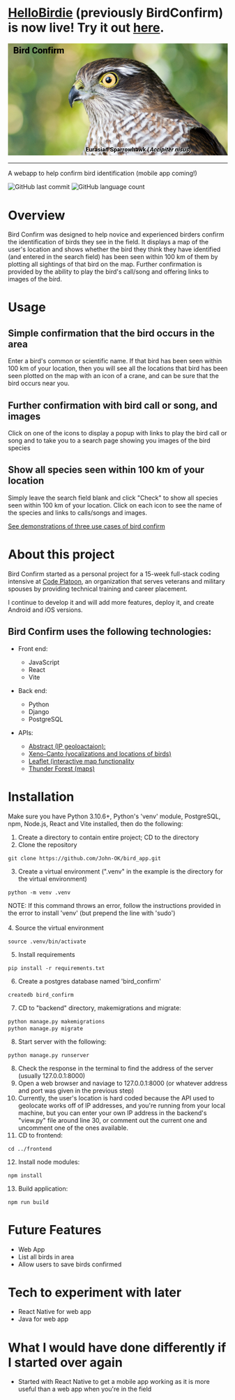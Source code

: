 # [HelloBirdie](https://hellobirdie.2masterlight.site/) (previously BirdConfirm) is now live! Try it out [here](https://hellobirdie.2masterlight.site/).

![Bird Confirm Banner](https://github.com/John-OK/bird_app/blob/master/github_assets/Eurasian_Sparrowhawk.jpg)
- - -
A webapp to help confirm bird identification (mobile app coming!)

![GitHub last commit](https://img.shields.io/github/last-commit/John-OK/bird_app?style=plastic) ![GitHub language count](https://img.shields.io/github/languages/count/John-OK/bird_app)

# Overview

Bird Confirm was designed to help novice and experienced birders confirm the identification of birds they see in the field. It displays a map of the user's location and shows whether the bird they think they have identified (and entered in the search field) has been seen within 100 km of them by plotting all sightings of that bird on the map. Further confirmation is provided by the ability to play the bird's call/song and offering links to images of the bird.

# Usage

## Simple confirmation that the bird occurs in the area
Enter a bird's common or scientific name. If that bird has been seen within 100 km of your location, then you will see all the locations that bird has been seen plotted on the map with an icon of a crane, and can be sure that the bird occurs near you.

## Further confirmation with bird call or song, and images
Click on one of the icons to display a popup with links to play the bird call or song and to take you to a search page showing you images of the bird species

## Show all species seen within 100 km of your location
Simply leave the search field blank and click "Check" to show all species seen within 100 km of your location. Click on each icon to see the name of the species and links to calls/songs and images.

[See demonstrations of three use cases of bird confirm](https://github.com/John-OK/bird_app/blob/master/DEMO.md)

# About this project
Bird Confirm started as a personal project for a 15-week full-stack coding intensive at [Code Platoon](https://www.codeplatoon.org/), an organization that serves veterans and military spouses by providing technical training and career placement.

I continue to develop it and will add more features, deploy it, and create Android and iOS versions.

## Bird Confirm uses the following technologies:
- Front end:
   - JavaScript
   - React
   - Vite

- Back end:
   - Python
   - Django
   - PostgreSQL

- APIs:
   - [Abstract (IP geoloactaion):](https://www.abstractapi.com/api/ip-geolocation-api)
   - [Xeno-Canto (vocalizations and locations of birds)](https://www.xeno-canto.org/api/2/recordings?query=cnt:brazil)
   - [Leaflet (interactive map functionality](https://leafletjs.com/)
   - [Thunder Forest (maps)](https://www.thunderforest.com/)

# Installation
Make sure you have Python 3.10.6+, Python's 'venv' module, PostgreSQL, npm, Node.js, React and Vite installed, then do the following:
1. Create a directory to contain entire project; CD to the directory
2. Clone the repository
```
git clone https://github.com/John-OK/bird_app.git
```
3. Create a virtual environment (".venv" in the example is the directory for the virtual environment)
```
python -m venv .venv
```
NOTE: If this command throws an error, follow the instructions provided in the error to install 'venv' (but prepend the line with 'sudo')<br><br>
4. Source the virtual environment
```
source .venv/bin/activate
```
5. Install requirements
```
pip install -r requirements.txt
```
6. Create a postgres database named 'bird_confirm'
```
createdb bird_confirm
```
7. CD to "backend" directory, makemigrations and migrate:
```
python manage.py makemigrations
python manage.py migrate
```
8. Start server with the following:
```
python manage.py runserver
```
8. Check the response in the terminal to find the address of the server (usually 127.0.0.1:8000)
9. Open a web browser and naviage to 127.0.0.1:8000 (or whatever address and port was given in the previous step)
10. Currently, the user's location is hard coded because the API used to geolocate works off of IP addresses, and you're running from your local machine, but you can enter your own IP address in the backend's "view.py" file around line 30, or comment out the current one and uncomment one of the ones available.
11. CD to frontend:
```
cd ../frontend
```
12. Install node modules:
```
npm install
```
13. Build application:
```
npm run build
```


# Future Features
- Web App
- List all birds in area
- Allow users to save birds confirmed

# Tech to experiment with later
- React Native for web app
- Java for web app

# What I would have done differently if I started over again
- Started with React Native to get a mobile app working as it is more useful than a web app when you're in the field
